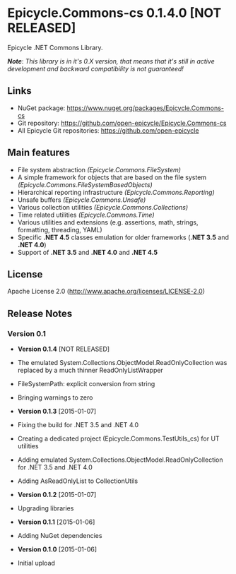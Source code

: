 # Epicycle.Commons-cs 0.1.4.0 [NOT RELEASED]
Epicycle .NET Commons Library.

***Note***: *This library is in it's 0.X version, that means that it's still in active development and backward compatibility is not guaranteed!*

## Links
* NuGet package: https://www.nuget.org/packages/Epicycle.Commons-cs
* Git repository: https://github.com/open-epicycle/Epicycle.Commons-cs
* All Epicycle Git repositories: https://github.com/open-epicycle

## Main features
 * File system abstraction *(Epicycle.Commons.FileSystem)*
 * A simple framework for objects that are based on the file system *(Epicycle.Commons.FileSystemBasedObjects)*
 * Hierarchical reporting infrastructure *(Epicycle.Commons.Reporting)*
 * Unsafe buffers *(Epicycle.Commons.Unsafe)*
 * Various collection utilities *(Epicycle.Commons.Collections)*
 * Time related utilities *(Epicycle.Commons.Time)*
 * Various utilities and extensions (e.g. assertions, math, strings, formatting, threading, YAML)
 * Specific **.NET 4.5** classes emulation for older frameworks (**.NET 3.5** and **.NET 4.0**)
 * Support of **.NET 3.5** and **.NET 4.0** and **.NET 4.5**

## License
Apache License 2.0 (http://www.apache.org/licenses/LICENSE-2.0)

## Release Notes
### Version 0.1 

* **Version 0.1.4** [NOT RELEASED]
 * The emulated System.Collections.ObjectModel.ReadOnlyCollection was replaced by a much thinner ReadOnlyListWrapper
 * FileSystemPath: explicit conversion from string
 * Bringing warnings to zero

* **Version 0.1.3** [2015-01-07]
 * Fixing the build for .NET 3.5 and .NET 4.0
 * Creating a dedicated project (Epicycle.Commons.TestUtils_cs) for UT utilities
 * Adding emulated System.Collections.ObjectModel.ReadOnlyCollection for .NET 3.5 and .NET 4.0
 * Adding AsReadOnlyList to CollectionUtils

* **Version 0.1.2** [2015-01-07]
 * Upgrading libraries

* **Version 0.1.1** [2015-01-06]
 * Adding NuGet dependencies

* **Version 0.1.0** [2015-01-06]
 * Initial upload
